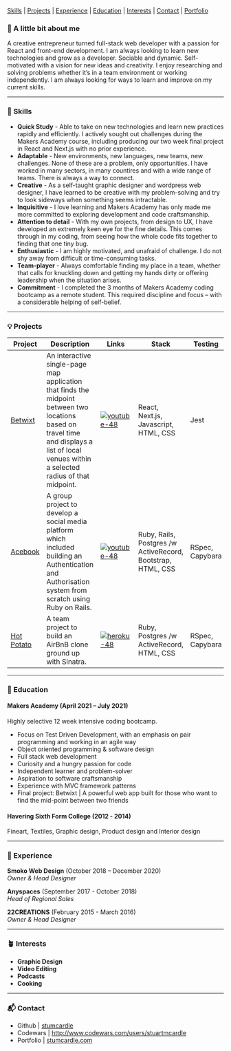 [Skills](#skills)  |  [Projects](#projects)  |  [Experience](#experience) | [Education](#education) | [Interests](#interests) | [Contact](#contact) | [Portfolio](https://www.stumcardle.com)

### 👋 A little bit about me

A creative entrepreneur turned full-stack web developer with a passion for React and front-end development. I am always looking to learn new technologies and grow as a developer. Sociable and dynamic. Self-motivated with a vision for new ideas and creativity. I enjoy researching and solving problems whether it’s in a team environment or working independently. I am always looking for ways to learn and improve on my current skills.
***

### <a name="skills">🤹 Skills</a>

- **Quick Study** - Able to take on new technologies and learn new practices rapidly and efficiently. I actively sought out challenges during the Makers Academy course, including producing our two week final project in React and Next.js with no prior experience.
- **Adaptable** - New environments, new languages, new teams, new challenges. None of these are a problem, only opportunities. I have worked in many sectors, in many countires and with a wide range of teams. There is always a way to connect.
- **Creative** - As a self-taught graphic designer and wordpress web designer, I have learned to be creative with my problem-solving and try to look sideways when something seems intractable.
- **Inquisitive** - I love learning and Makers Academy has only made me more committed to exploring development and code craftsmanship.
- **Attention to detail** - With my own projects, from design to UX, I have developed an extremely keen eye for the fine details. This comes through in my coding, from seeing how the whole code fits together to finding that one tiny bug.
- **Enthusiastic** - I am highly motivated, and unafraid of challenge. I do not shy away from difficult or time-consuming tasks.
- **Team-player** - Always comfortable finding my place in a team, whether that calls for knuckling down and getting my hands dirty or offering leadership when the situation arises.
- **Commitment** - I completed the 3 months of Makers Academy coding bootcamp as a remote student. This required discipline and focus – with a considerable helping of self-belief.

***

### <a name="projects">💡 Projects</a>
Project | Description | Links | Stack | Testing
--- | --- | --- | --- | ---
[Betwixt][2] | An interactive single-page map application that finds the midpoint between two locations based on travel time and displays a list of local venues within a selected radius of that midpoint. | [![youtube-48](https://cloud.githubusercontent.com/assets/12953472/18688443/6021e65e-7f7c-11e6-9479-6ad58e3ab834.png)][9] | React, Next.js, Javascript, HTML, CSS | Jest
[Acebook][3] | A group project to develop a social media platform which included building an Authentication and Authorisation system from scratch using Ruby on Rails. | [![youtube-48](https://cloud.githubusercontent.com/assets/12953472/18688443/6021e65e-7f7c-11e6-9479-6ad58e3ab834.png)][6] | Ruby, Rails, Postgres /w ActiveRecord, Bootstrap, HTML, CSS | RSpec, Capybara
[Hot Potato][4] | A team project to build an AirBnB clone ground up with Sinatra. | [![heroku-48](https://cloud.githubusercontent.com/assets/12953472/18688266/701982fc-7f7b-11e6-8971-5f1e03f554b7.png)][7] | Ruby, Postgres /w ActiveRecord, HTML, CSS | RSpec, Capybara

***

### <a name="education">🧠 Education</a>

#### Makers Academy (April 2021 – July 2021)
Highly selective 12 week intensive coding bootcamp.

- Focus on Test Driven Development, with an emphasis on pair programming and working in an agile way
- Object oriented programming & software design
- Full stack web development
- Curiosity and a hungry passion for code
- Independent learner and problem-solver
- Aspiration to software craftsmanship
- Experience with MVC framework patterns
- Final project: Betwixt | A powerful web app built for those who want to find the mid-point between two friends

#### Havering Sixth Form College (2012 - 2014)

Fineart, Textiles, Graphic design, Product design and Interior design

***

### <a name="experience">🔮 Experience</a>

**Smoko Web Design** (October 2018 – December 2020)    
*Owner & Head Designer*

**Anyspaces** (September 2017 - October 2018)   
*Head of Regional Sales*


**22CREATIONS** (February 2015 - March 2016)   
*Owner & Head Designer*

***

### <a name="interests">🪴 Interests</a>

- **Graphic Design**
- **Video Editing**
- **Podcasts**
- **Cooking**

***

### <a name="contact">📬 Contact</a>
- Github | [stumcardle][1]
- Codewars | http://www.codewars.com/users/stuartmcardle
- Portfolio | [stumcardle.com](http://www.stumcardle.com)

[1]: https://github.com/stumcardle
[2]: https://github.com/Dev-ops-true/betwixt
[3]: https://github.com/StuMcardle/acebook-runtime-terrors
[4]: https://github.com/https://github.com/rdupplaw/makersbnb
[5]: https://github.com/stumcardle
[6]: https://www.youtube.com/watch?v=ZddhZCFhr7I
[7]: https://github.com/rdupplaw/makersbnb
[8]: https://
[9]: https://www.youtube.com/watch?v=TtRlNqiR7zo
